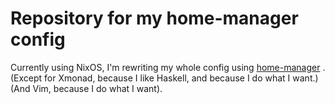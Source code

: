 # Repository for my home-manager config
Currently using NixOS, I'm rewriting my whole config using [home-manager](https://github.com/rycee/home-manager]) . (Except for Xmonad, because I like Haskell, and because I do what I want.) (And Vim, because I do what I want).
